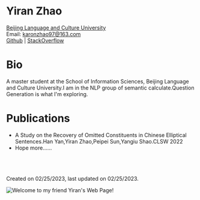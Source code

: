 # Yiran Zhao  


[Beijing Language and Culture University](http://english.blcu.edu.cn/)  
Email: karonzhao97@163.com  
[Github](https://github.com/FreeYiran) | [StackOverflow]()


# Bio
A master student at the School of Information Sciences, Beijing Language and Culture University.I am in the NLP group of semantic calculate.Question Generation is what I'm  exploring.


# Publications
- A Study on the Recovery of Omitted Constituents in Chinese Elliptical Sentences.Han Yan,Yiran Zhao,Peipei Sun,Yangiu Shao.CLSW 2022
- Hope more......          

&nbsp;  
&nbsp;  
&nbsp;  
Created on 02/25/2023, last updated on 02/25/2023.  

![](https://wallpaper.dog/large/10926746.jpg "Welcome to my friend Yiran's Web Page!")
